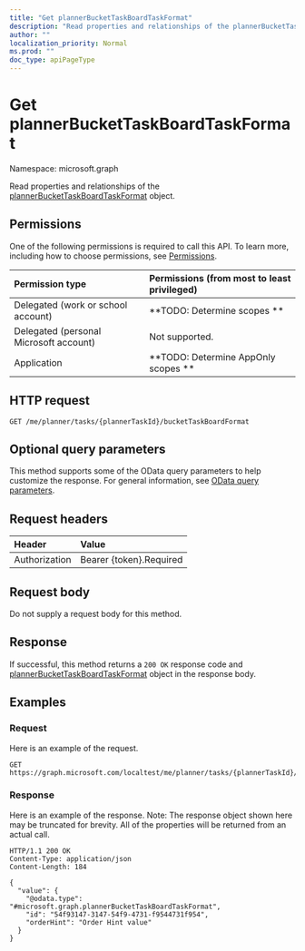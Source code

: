 ```yaml
---
title: "Get plannerBucketTaskBoardTaskFormat"
description: "Read properties and relationships of the plannerBucketTaskBoardTaskFormat object."
author: ""
localization_priority: Normal
ms.prod: ""
doc_type: apiPageType
---
```


# Get plannerBucketTaskBoardTaskFormat

Namespace: microsoft.graph

Read properties and relationships of the [plannerBucketTaskBoardTaskFormat](../resources/plannerbuckettaskboardtaskformat.md) object.

## Permissions
One of the following permissions is required to call this API. To learn more, including how to choose permissions, see [Permissions](/concepts/permissions-reference.md).

|Permission type|Permissions (from most to least privileged)|
|:---|:---|
|Delegated (work or school account)|**TODO: Determine scopes **|
|Delegated (personal Microsoft account)|Not supported.|
|Application|**TODO: Determine AppOnly scopes **|

## HTTP request
<!-- {
  "blockType": "ignored"
}
-->
``` http
GET /me/planner/tasks/{plannerTaskId}/bucketTaskBoardFormat
```

## Optional query parameters
This method supports some of the OData query parameters to help customize the response. For general information, see [OData query parameters](/graph/query-parameters).

## Request headers
|Header|Value|
|:---|:---|
|Authorization|Bearer {token}.Required|

## Request body
Do not supply a request body for this method.

## Response
If successful, this method returns a `200 OK` response code and [plannerBucketTaskBoardTaskFormat](../resources/plannerbuckettaskboardtaskformat.md) object in the response body.

## Examples

### Request
Here is an example of the request.
<!-- {
  "blockType": "request",
  "name": "get_plannerbuckettaskboardtaskformat"
}
-->
``` http
GET https://graph.microsoft.com/localtest/me/planner/tasks/{plannerTaskId}/bucketTaskBoardFormat
```

### Response
Here is an example of the response. Note: The response object shown here may be truncated for brevity. All of the properties will be returned from an actual call.
<!-- {
  "blockType": "response",
  "truncated": true,
  "@odata.type": "microsoft.graph.plannerBucketTaskBoardTaskFormat"
}
-->
``` http
HTTP/1.1 200 OK
Content-Type: application/json
Content-Length: 184

{
  "value": {
    "@odata.type": "#microsoft.graph.plannerBucketTaskBoardTaskFormat",
    "id": "54f93147-3147-54f9-4731-f9544731f954",
    "orderHint": "Order Hint value"
  }
}
```

